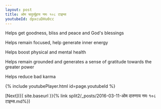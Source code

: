 ```yaml
---
layout: post
title: ओम चतुर्व्यूहाय नमः १०८ टाइम्स
youtubeId: dpxcuDHu0cc
---
```

 
 
Helps get goodness, bliss and peace and God's blessings
 
Helps remain focused, help generate inner energy 
 
Helps boost physical and mental health 
 
Helps remain grounded and generates a sense of gratitude towards the greater power 
 
Helps reduce bad karma
 
 
 
 


{% include youtubePlayer.html id=page.youtubeId %}
 
[Next]({{ site.baseurl }}{% link  split2/_posts/2016-03-11-ओम दारुणाय नमः १०८ टाइम्स.md%})
 
